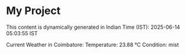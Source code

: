 # My Project

This content is dynamically generated in Indian Time (IST): 2025-06-14 05:03:55 IST


Current Weather in Coimbatore:
Temperature: 23.88 °C
Condition: mist
